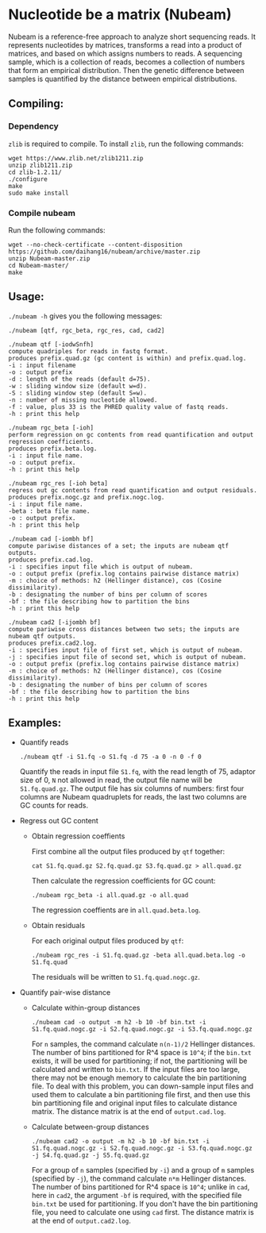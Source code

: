 # Nucleotide be a matrix (Nubeam)
Nubeam is a reference-free approach to analyze short sequencing reads. 
It represents nucleotides by matrices, 
transforms a read into a product of matrices, 
and based on which assigns numbers to reads. 
A sequencing sample, which is a collection of reads, becomes a collection of numbers that form an empirical distribution. 
Then the genetic difference between samples is quantified by the distance between empirical distributions.
## Compiling:
### Dependency
`zlib` is required to compile. To install `zlib`, run the following commands:
```console
wget https://www.zlib.net/zlib1211.zip
unzip zlib1211.zip
cd zlib-1.2.11/
./configure
make
sudo make install
```
### Compile nubeam
Run the following commands:
```console
wget --no-check-certificate --content-disposition https://github.com/daihang16/nubeam/archive/master.zip
unzip Nubeam-master.zip
cd Nubeam-master/
make
```
## Usage:
`./nubeam -h` gives you the following messages:
```console
./nubeam [qtf, rgc_beta, rgc_res, cad, cad2]

./nubeam qtf [-iodwSnfh]
compute quadriples for reads in fastq format.
produces prefix.quad.gz (gc content is within) and prefix.quad.log.
-i : input filename
-o : output prefix
-d : length of the reads (default d=75).
-w : sliding window size (default w=d).
-S : sliding window step (default S=w).
-n : number of missing nucleotide allowed.
-f : value, plus 33 is the PHRED quality value of fastq reads.
-h : print this help

./nubeam rgc_beta [-ioh]
perform regression on gc contents from read quantification and output regression coefficients.
produces prefix.beta.log.
-i : input file name.
-o : output prefix.
-h : print this help

./nubeam rgc_res [-ioh beta]
regress out gc contents from read quantification and output residuals.
produces prefix.nogc.gz and prefix.nogc.log.
-i : input file name.
-beta : beta file name.
-o : output prefix.
-h : print this help

./nubeam cad [-iombh bf]
compute pariwise distances of a set; the inputs are nubeam qtf outputs.
produces prefix.cad.log.
-i : specifies input file which is output of nubeam.
-o : output prefix (prefix.log contains pairwise distance matrix)
-m : choice of methods: h2 (Hellinger distance), cos (Cosine dissimilarity).
-b : designating the number of bins per column of scores
-bf : the file describing how to partition the bins
-h : print this help

./nubeam cad2 [-ijombh bf]
compute pariwise cross distances between two sets; the inputs are nubeam qtf outputs.
produces prefix.cad2.log.
-i : specifies input file of first set, which is output of nubeam.
-j : specifies input file of second set, which is output of nubeam.
-o : output prefix (prefix.log contains pairwise distance matrix)
-m : choice of methods: h2 (Hellinger distance), cos (Cosine dissimilarity).
-b : designating the number of bins per column of scores
-bf : the file describing how to partition the bins
-h : print this help
```
## Examples:
- Quantify reads

  `./nubeam qtf -i S1.fq -o S1.fq -d 75 -a 0 -n 0 -f 0`
  
  Quantify the reads in input file `S1.fq`, with the read length of 75, adaptor size of 0, `N` not allowed in read, the output file name will be `S1.fq.quad.gz`. The output file has six columns of numbers: first four columns are Nubeam quadruplets for reads, the last two columns are GC counts for reads.

- Regress out GC content
  - Obtain regression coeffients
  
    First combine all the output files produced by `qtf` together:
  
    `cat S1.fq.quad.gz S2.fq.quad.gz S3.fq.quad.gz > all.quad.gz`
  
    Then calculate the regression coefficients for GC count:

    `./nubeam rgc_beta -i all.quad.gz -o all.quad`
  
    The regression coeffients are in `all.quad.beta.log`.
  - Obtain residuals
  
    For each original output files produced by `qtf`:
    
    `./nubeam rgc_res -i S1.fq.quad.gz -beta all.quad.beta.log -o S1.fq.quad`
    
    The residuals will be written to `S1.fq.quad.nogc.gz`.
  
- Quantify pair-wise distance
  - Calculate within-group distances
  
    `./nubeam cad -o output -m h2 -b 10 -bf bin.txt -i S1.fq.quad.nogc.gz -i S2.fq.quad.nogc.gz -i S3.fq.quad.nogc.gz`
  
    For `n` samples, the command calculate `n(n-1)/2` Hellinger distances. The number of bins partitioned for R^4 space is `10^4`; if the `bin.txt` exists, it will be used for partitioning; if not, the partitioning will be calculated and written to `bin.txt`. If the input files are too large, there may not be enough memory to calculate the bin partitioning file. To deal with this problem, you can down-sample input files and used them to calculate a bin partitioning file first, and then use this bin partitioning file and original input files to calculate distance matrix. The distance matrix is at the end of `output.cad.log`. 
  
  - Calculate between-group distances
  
    `./nubeam cad2 -o output -m h2 -b 10 -bf bin.txt -i S1.fq.quad.nogc.gz -i S2.fq.quad.nogc.gz -i S3.fq.quad.nogc.gz -j S4.fq.quad.gz -j S5.fq.quad.gz`
  
    For a group of `n` samples (specified by `-i`) and a group of `m` samples (specified by `-j`), the command calculate `n*m` Hellinger distances. The number of bins partitioned for R^4 space is `10^4`; unlike in `cad`, here in `cad2`, the argument `-bf` is required, with the specified file `bin.txt` be used for partitioning. If you don't have the bin partitioning file, you need to calculate one using `cad` first. The distance matrix is at the end of `output.cad2.log`.
    

